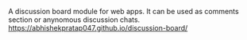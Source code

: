 A discussion board module for web apps. It can be used as comments section or anynomous discussion chats.
https://abhishekpratap047.github.io/discussion-board/
